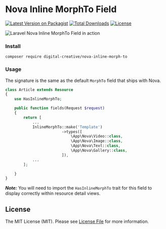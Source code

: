 # Nova Inline MorphTo Field

[![Latest Version on Packagist](https://img.shields.io/packagist/v/digital-creative/nova-inline-morph-to.svg)](https://packagist.org/packages/digital-creative/nova-inline-morph-to)
[![Total Downloads](https://img.shields.io/packagist/dt/digital-creative/nova-inline-morph-to.svg)](https://packagist.org/packages/digital-creative/nova-inline-morph-to)
[![License](https://img.shields.io/packagist/l/digital-creative/nova-inline-morph-to.svg)](https://github.com/digital-creative/nova-inline-morph-to/blob/master/LICENSE)

![Laravel Nova Inline MorphTo Field in action](https://github.com/dcasia/nova-inline-morph-to/raw/master/demo.gif)

### Install

```
composer require digital-creative/nova-inline-morph-to
```

### Usage

The signature is the same as the default `MorphTo` field that ships with Nova.

```php
class Article extends Resource
{
    use HasInlineMorphTo;

    public function fields(Request $request)
    {
        return [
            ...
            InlineMorphTo::make('Template')
                         ->types([
                             \App\Nova\Video::class,
                             \App\Nova\Image::class,
                             \App\Nova\Text::class,
                             \App\Nova\Gallery::class,
                         ]),
            ...
        ];

    }
}
```

**_Note:_** You will need to import the `HasInlineMorphTo` trait for this field to display correctly within resource detail views. 

## License

The MIT License (MIT). Please see [License File](https://github.com/dcasia/nova-inline-morph-to/raw/master/LICENSE) for more information.
